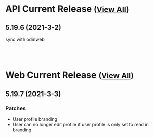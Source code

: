 
# API Current Release <small>([View All](/API.md))</small>
## 5.19.6 (2021-3-2)
sync with odinweb

<br><br>
# Web Current Release <small>([View All](/Web.md))</small>
## 5.19.7 (2021-3-3)
### Patches 

- User profile branding
- User can no longer edit profile if user profile is only set to read in branding

  